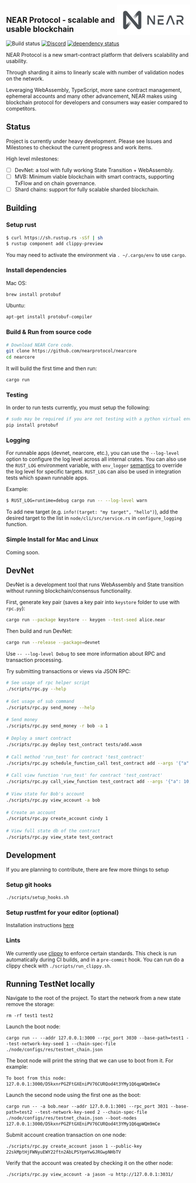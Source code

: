 <img src="docs/logo.svg" width="200px" align="right" />

## NEAR Protocol - scalable and usable blockchain

![Build status](https://img.shields.io/gitlab/pipeline/nearprotocol/nearcore.svg)
<a href="https://discord.gg/gBtUFKR">![Discord](https://img.shields.io/discord/490367152054992913.svg)</a>
[![dependency status](https://deps.rs/repo/github/nearprotocol/nearcore/status.svg)](https://deps.rs/repo/github/nearprotocol/nearcore)

NEAR Protocol is a new smart-contract platform that delivers scalability and usability.

Through sharding it aims to linearly scale with number of validation nodes on the network.

Leveraging WebAssembly, TypeScript, more sane contract management, ephemeral accounts and many other advancement, NEAR
makes using blockchain protocol for developers and consumers way easier compared to competitors.

## Status

Project is currently under heavy development. Please see Issues and Milestones to checkout the current progress and work items.

High level milestones:

 - [ ] DevNet: a tool with fully working State Transition + WebAssembly.
 - [ ] MVB: Minimum viable blockchain with smart contracts, supporting TxFlow and on chain governance.  
 - [ ] Shard chains: support for fully scalable sharded blockchain.

## Building

### Setup rust

```bash
$ curl https://sh.rustup.rs -sSf | sh
$ rustup component add clippy-preview
```

You may need to activate the environment via `. ~/.cargo/env` to use `cargo`.


### Install dependencies

Mac OS:
```bash
brew install protobuf
```

Ubuntu:
```bash
apt-get install protobuf-compiler
```

### Build & Run from source code

```bash
# Download NEAR Core code.
git clone https://github.com/nearprotocol/nearcore
cd nearcore
```

It will build the first time and then run:

```bash
cargo run
```

 ### Testing

In order to run tests currently, you must setup the following:

```bash
# sudo may be required if you are not testing with a python virtual environment
pip install protobuf
```

### Logging

For runnable apps (devnet, nearcore, etc.), you can use
the `--log-level` option to configure the log level across all internal crates.
You can also use the `RUST_LOG` environment variable, with `env_logger`
[semantics](https://docs.rs/env_logger/0.6.0/env_logger/#enabling-logging)
to override the log level for specific targets. `RUST_LOG` can also be used in
integration tests which spawn runnable apps.

Example:
```bash
$ RUST_LOG=runtime=debug cargo run -- --log-level warn
```

To add new target (e.g. `info!(target: "my target", "hello")`), 
add the desired target to the list in `node/cli/src/service.rs` in `configure_logging` function.

### Simple Install for Mac and Linux

Coming soon.

## DevNet

DevNet is a development tool that runs WebAssembly and State transition without running blockchain/consensus functionality.

First, generate key pair (saves a key pair into `keystore` folder to use with `rpc.py`):

```bash
cargo run --package keystore -- keygen --test-seed alice.near
```

Then build and run DevNet:

```bash
cargo run --release --package=devnet
```

Use `-- --log-level Debug` to see more information about RPC and transaction processing.

Try submitting transactions or views via JSON RPC:

```bash
# See usage of rpc helper script
./scripts/rpc.py --help

# Get usage of sub command
./scripts/rpc.py send_money --help

# Send money
./scripts/rpc.py send_money -r bob -a 1

# Deploy a smart contract
./scripts/rpc.py deploy test_contract tests/add.wasm

# Call method 'run_test' for contract 'test_contract'
./scripts/rpc.py schedule_function_call test_contract add --args '{"a": 10, "b": 20}'

# Call view function 'run_test' for contract 'test_contract'
./scripts/rpc.py call_view_function test_contract add --args '{"a": 10, "b": 20}'

# View state for Bob's account
./scripts/rpc.py view_account -a bob

# Create an account
./scripts/rpc.py create_account cindy 1

# View full state db of the contract
./scripts/rpc.py view_state test_contract
```

## Development

If you are planning to contribute, there are few more things to setup

### Setup git hooks

```bash
./scripts/setup_hooks.sh
```

### Setup rustfmt for your editor (optional)
Installation instructions [here](https://github.com/rust-lang-nursery/rustfmt#running-rustfmt-from-your-editor)

### Lints
We currently use [clippy](https://github.com/rust-lang-nursery/rust-clippy) to enforce certain standards.
This check is run automatically during CI builds, and in a `pre-commit`
hook. You can run do a clippy check with `./scripts/run_clippy.sh`.

## Running TestNet locally

Navigate to the root of the project. To start the network from a new state remove the storage:

    rm -rf test1 test2

Launch the boot node:

    cargo run -- --addr 127.0.0.1:3000 --rpc_port 3030 --base-path=test1 --test-network-key-seed 1 --chain-spec-file ./node/configs/res/testnet_chain.json

The boot node will print the string that we can use to boot from it. For example:

    To boot from this node: 127.0.0.1:3000/D5kxnrPGZFtGXEniPV76CURQod4t3YMy1Q6qpWQm9mCe
    
Launch the second node using the first one as the boot:

    cargo run -- -a bob.near --addr 127.0.0.1:3001 --rpc_port 3031 --base-path=test2 --test-network-key-seed 2 --chain-spec-file ./node/configs/res/testnet_chain.json --boot-nodes 127.0.0.1:3000/D5kxnrPGZFtGXEniPV76CURQod4t3YMy1Q6qpWQm9mCe

Submit account creation transaction on one node:

    ./scripts/rpc.py create_account jason 1 --public-key 22skMptHjFWNyuEWY22ftn2AbLPSYpmYwGJRGwpNHbTV

Verify that the account was created by checking it on the other node:

    ./scripts/rpc.py view_account -a jason -u http://127.0.0.1:3031/

